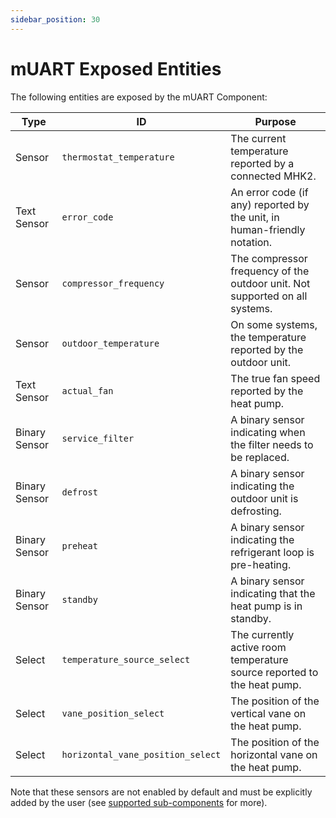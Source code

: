 ```yaml
---
sidebar_position: 30
---
```


# mUART Exposed Entities

The following entities are exposed by the mUART Component:

| Type   | ID                                | Purpose                                                                            |
|--------|-----------------------------------|------------------------------------------------------------------------------------|
| Sensor        | `thermostat_temperature`          | The current temperature reported by a connected MHK2.                       |
| Text Sensor   | `error_code`                      | An error code (if any) reported by the unit, in human-friendly notation.    | 
| Sensor        | `compressor_frequency`            | The compressor frequency of the outdoor unit. Not supported on all systems. |
| Sensor        | `outdoor_temperature`             | On some systems, the temperature reported by the outdoor unit.              |
| Text Sensor   | `actual_fan`                      | The true fan speed reported by the heat pump.                               |
| Binary Sensor | `service_filter`                  | A binary sensor indicating when the filter needs to be replaced.            |
| Binary Sensor | `defrost`                         | A binary sensor indicating the outdoor unit is defrosting.                  |
| Binary Sensor | `preheat`                         | A binary sensor indicating the refrigerant loop is pre-heating.             |
| Binary Sensor | `standby`                         | A binary sensor indicating that the heat pump is in standby.                |
| Select        | `temperature_source_select`       | The currently active room temperature source reported to the heat pump.     |
| Select        | `vane_position_select`            | The position of the vertical vane on the heat pump.                         |
| Select        | `horizontal_vane_position_select` | The position of the horizontal vane on the heat pump.                       |

Note that these sensors are not enabled by default and must be explicitly added by the user (see [supported sub-components](./configuration/subcomponents.md) for more).